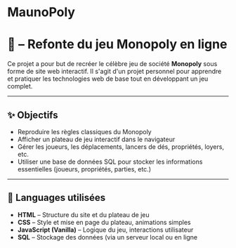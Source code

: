 # MaunoPoly
# 🎲 – Refonte du jeu Monopoly en ligne

Ce projet a pour but de recréer le célèbre jeu de société **Monopoly** sous forme de site web interactif. Il s'agit d'un projet personnel pour apprendre et pratiquer les technologies web de base tout en développant un jeu complet.

---

## ✨ Objectifs

- Reproduire les règles classiques du Monopoly
- Afficher un plateau de jeu interactif dans le navigateur
- Gérer les joueurs, les déplacements, lancers de dés, propriétés, loyers, etc.
- Utiliser une base de données SQL pour stocker les informations essentielles (joueurs, propriétés, parties, etc.)

---

## 🔧 Languages utilisées

- **HTML** – Structure du site et du plateau de jeu
- **CSS** – Style et mise en page du plateau, animations simples
- **JavaScript (Vanilla)** – Logique du jeu, interactions utilisateur
- **SQL** – Stockage des données (via un serveur local ou en ligne
